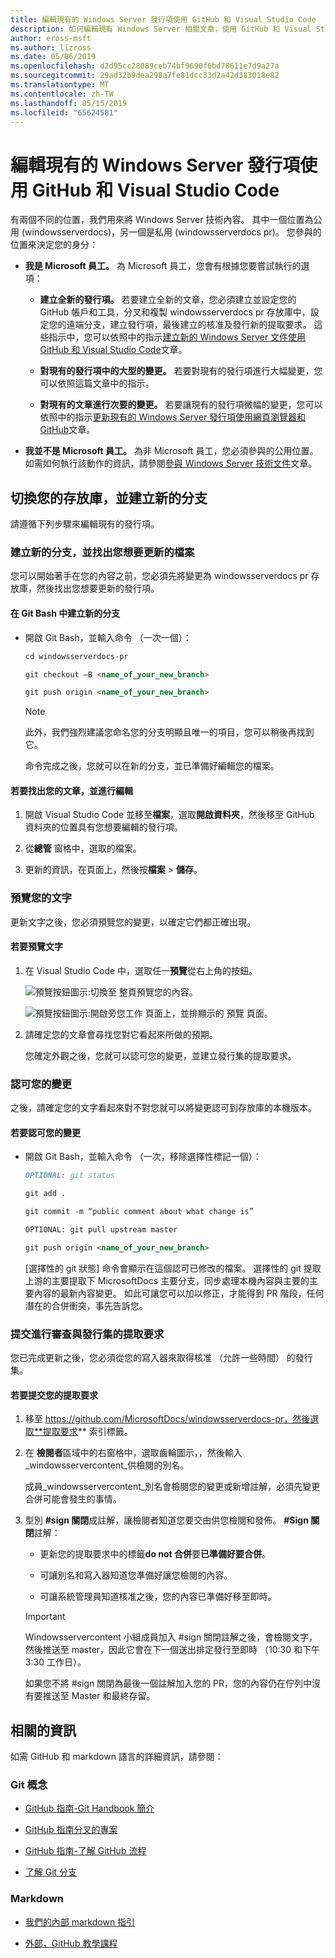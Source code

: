 ```yaml
---
title: 編輯現有的 Windows Server 發行項使用 GitHub 和 Visual Studio Code
description: 如何編輯現有 Windows Server 相關文章，使用 GitHub 和 Visual Studio Code 中，身為 Microsoft 員工。
author: eross-msft
ms.author: lizross
ms.date: 05/06/2019
ms.openlocfilehash: d2d95cc28089ceb74bf9690f6bd78611e7d9a27a
ms.sourcegitcommit: 29ad32b9dea298a7fe81dcc33d2a42d383018e82
ms.translationtype: MT
ms.contentlocale: zh-TW
ms.lasthandoff: 05/15/2019
ms.locfileid: "65624581"
---
```

# <a name="edit-an-existing-windows-server-article-using-github-and-visual-studio-code"></a>編輯現有的 Windows Server 發行項使用 GitHub 和 Visual Studio Code

有兩個不同的位置，我們用來將 Windows Server 技術內容。 其中一個位置為公用 (windowsserverdocs)，另一個是私用 (windowsserverdocs pr)。 您參與的位置來決定您的身分：

- **我是 Microsoft 員工。** 為 Microsoft 員工，您會有根據您要嘗試執行的選項：

    - **建立全新的發行項。** 若要建立全新的文章，您必須建立並設定您的 GitHub 帳戶和工具，分叉和複製 windowsserverdocs pr 存放庫中，設定您的遠端分支，建立發行項，最後建立的核准及發行新的提取要求。 這些指示中，您可以依照中的指示[建立新的 Windows Server 文件使用 GitHub 和 Visual Studio Code](create-new-using-github.md)文章。

    - **對現有的發行項中的大型的變更。** 若要對現有的發行項進行大幅變更，您可以依照這篇文章中的指示。

    - **對現有的文章進行次要的變更。** 若要讓現有的發行項微幅的變更，您可以依照中的指示[更新現有的 Windows Server 發行項使用網頁瀏覽器和 GitHub](github-browser-updates.md)文章。

- **我並不是 Microsoft 員工。** 為非 Microsoft 員工，您必須參與的公用位置。 如需如何執行該動作的資訊，請參閱[參與 Windows Server 技術文件](https://github.com/MicrosoftDocs/windowsserverdocs/blob/master/CONTRIBUTING.md)文章。

## <a name="switch-your-repo-and-create-a-new-branch"></a>切換您的存放庫，並建立新的分支

請遵循下列步驟來編輯現有的發行項。

### <a name="create-a-new-branch-and-locate-the-file-you-want-to-update"></a>建立新的分支，並找出您想要更新的檔案

您可以開始著手在您的內容之前，您必須先將變更為 windowsserverdocs pr 存放庫，然後找出您想要更新的發行項。

#### <a name="to-create-a-new-branch-in-git-bash"></a>在 Git Bash 中建立新的分支

- 開啟 Git Bash，並輸入命令 （一次一個）：

    ```markdown
    cd windowsserverdocs-pr

    git checkout –B <name_of_your_new_branch>

    git push origin <name_of_your_new_branch>
    ```

    >[!Note]
    >此外，我們強烈建議您命名您的分支明顯且唯一的項目，您可以稍後再找到它。

    命令完成之後，您就可以在新的分支，並已準備好編輯您的檔案。

#### <a name="to-locate-your-article-and-make-your-edits"></a>若要找出您的文章，並進行編輯

1. 開啟 Visual Studio Code 並移至**檔案**，選取**開啟資料夾**，然後移至 GitHub 資料夾的位置具有您想要編輯的發行項。

2. 從**總管** 窗格中，選取的檔案。

3. 更新的資訊，在頁面上，然後按**檔案** > **儲存**。

### <a name="preview-your-text"></a>預覽您的文字

更新文字之後，您必須預覽您的變更，以確定它們都正確出現。

#### <a name="to-preview-your-text"></a>若要預覽文字

1. 在 Visual Studio Code 中，選取任一**預覽**從右上角的按鈕。

    ![預覽按鈕圖示](media/create-new-using-github/preview-button-full-page.png):切換至 整頁預覽您的內容。

    ![預覽按鈕圖示](media/create-new-using-github/preview-button-side-by-side.png):開啟旁您工作 頁面上，並排顯示的 預覽 頁面。

2. 請確定您的文章會尋找您對它看起來所做的預期。

    您確定外觀之後，您就可以認可您的變更，並建立發行集的提取要求。

### <a name="commit-your-changes"></a>認可您的變更

之後，請確定您的文字看起來對不對您就可以將變更認可到存放庫的本機版本。

#### <a name="to-commit-your-changes"></a>若要認可您的變更

- 開啟 Git Bash，並輸入命令 （一次，移除選擇性標記一個）：

    ```markdown
    OPTIONAL: git status

    git add .

    git commit -m “public comment about what change is”

    OPTIONAL: git pull upstream master

    git push origin <name_of_your_new_branch>

    ```

    [選擇性的 git 狀態] 命令會顯示在這個認可已修改的檔案。 選擇性的 git 提取上游的主要提取下 MicrosoftDocs 主要分支，同步處理本機內容與主要的主要內容的最新內容變更。 如此可讓您可以加以修正，才能得到 PR 階段，任何潛在的合併衝突，事先告訴您。

### <a name="submit-a-pull-request-for-review-and-publication"></a>提交進行審查與發行集的提取要求

您已完成更新之後，您必須從您的寫入器來取得核准 （允許一些時間） 的發行集。

#### <a name="to-submit-your-pull-request"></a>若要提交您的提取要求

1. 移至 https://github.com/MicrosoftDocs/windowsserverdocs-pr，然後選取**提取要求** 索引標籤。

2. 在 **檢閱者**區域中的右窗格中，選取齒輪圖示，，然後輸入_windowsservercontent_供檢閱的別名。

    成員_windowsservercontent_別名會檢閱您的變更或新增註解，必須先變更合併可能會發生的事情。

3. 型別 **#sign 關閉**成註解，讓檢閱者知道您要交由供您檢閱和發佈。 **#Sign 關閉**註解：

    - 更新您的提取要求中的標籤**do not 合併**要**已準備好要合併**。

    - 可讓別名和寫入器知道您準備好讓您檢閱的內容。

    - 可讓系統管理員知道核准之後，您的內容已準備好移至即時。

    >[!Important]
    >Windowsservercontent 小組成員加入 #sign 關閉註解之後，會檢閱文字，然後推送至 master，因此它會在下一個送出排定發行至即時 （10:30 和下午 3:30 工作日）。
    >
    >如果您不將 #sign 關閉為最後一個註解加入您的 PR，您的內容仍在佇列中沒有要推送至 Master 和最終存留。

## <a name="related-information"></a>相關的資訊

如需 GitHub 和 markdown 語言的詳細資訊，請參閱：

### <a name="git-concepts"></a>Git 概念

- [GitHub 指南-Git Handbook 簡介](https://guides.github.com/introduction/git-handbook/)

- [GitHub 指南分叉的專案](https://guides.github.com/activities/forking/)

- [GitHub 指南-了解 GitHub 流程](https://guides.github.com/introduction/flow/)

- [了解 Git 分支](https://learngitbranching.js.org/ (適合 visual 觀摩者 ！))

### <a name="markdown"></a>Markdown

- [我們的內部 markdown 指引](https://review.docs.microsoft.com/help/contribute/markdown-reference?branch=master)

- [外部，GitHub 教學課程](https://www.markdowntutorial.com/)
